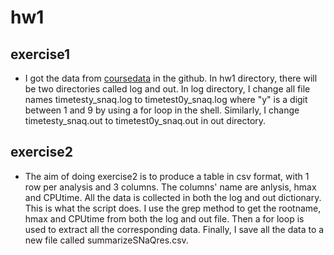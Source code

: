 # hw1
## exercise1
- I got the data from [coursedata](https://github.com/UWMadison-computingtools/coursedata/tree/master/hw1-snaqTimeTests) in the github. In hw1 directory, there will be two directories called log and out. In log directory, I change all file names timetesty_snaq.log to timetest0y_snaq.log where "y" is a digit between 1 and 9 by using a for loop in the shell. Similarly, I change timetesty_snaq.out to timetest0y_snaq.out in out directory.

## exercise2
- The aim of doing exercise2 is to produce a table in csv format, with 1 row per analysis and 3 columns. The columns' name are anlysis, hmax and CPUtime. All the data is collected in both the log and out dictionary. This is what the script does. I use the grep method to get the rootname, hmax and CPUtime from both the log and out file. Then a for loop is used to extract all the corresponding data. Finally, I save all the data to a new file called summarizeSNaQres.csv.
